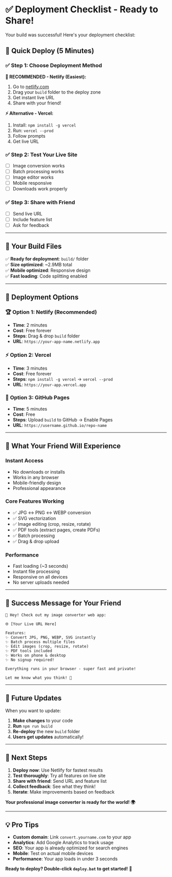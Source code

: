 # ✅ Deployment Checklist - Ready to Share!

Your build was successful! Here's your deployment checklist:

## 🎯 **Quick Deploy (5 Minutes)**

### ✅ **Step 1: Choose Deployment Method**

**🌟 RECOMMENDED - Netlify (Easiest):**
1. Go to [netlify.com](https://netlify.com)
2. Drag your `build` folder to the deploy zone
3. Get instant live URL
4. Share with your friend!

**⚡ Alternative - Vercel:**
1. Install: `npm install -g vercel`
2. Run: `vercel --prod`
3. Follow prompts
4. Get live URL

### ✅ **Step 2: Test Your Live Site**
- [ ] Image conversion works
- [ ] Batch processing works  
- [ ] Image editor works
- [ ] Mobile responsive
- [ ] Downloads work properly

### ✅ **Step 3: Share with Friend**
- [ ] Send live URL
- [ ] Include feature list
- [ ] Ask for feedback

---

## 📁 **Your Build Files**

✅ **Ready for deployment**: `build/` folder  
✅ **Size optimized**: ~2.9MB total  
✅ **Mobile optimized**: Responsive design  
✅ **Fast loading**: Code splitting enabled  

---

## 🚀 **Deployment Options**

### 🏆 **Option 1: Netlify (Recommended)**
- **Time**: 2 minutes
- **Cost**: Free forever
- **Steps**: Drag & drop `build` folder
- **URL**: `https://your-app-name.netlify.app`

### ⚡ **Option 2: Vercel** 
- **Time**: 3 minutes
- **Cost**: Free forever  
- **Steps**: `npm install -g vercel` → `vercel --prod`
- **URL**: `https://your-app.vercel.app`

### 🔧 **Option 3: GitHub Pages**
- **Time**: 5 minutes
- **Cost**: Free
- **Steps**: Upload `build` to GitHub → Enable Pages
- **URL**: `https://username.github.io/repo-name`

---

## 📱 **What Your Friend Will Experience**

### **Instant Access**
- No downloads or installs
- Works in any browser
- Mobile-friendly design
- Professional appearance

### **Core Features Working**
- ✅ JPG ↔ PNG ↔ WEBP conversion
- ✅ SVG vectorization  
- ✅ Image editing (crop, resize, rotate)
- ✅ PDF tools (extract pages, create PDFs)
- ✅ Batch processing
- ✅ Drag & drop upload

### **Performance**
- Fast loading (~3 seconds)
- Instant file processing
- Responsive on all devices
- No server uploads needed

---

## 🎉 **Success Message for Your Friend**

```
🎨 Hey! Check out my image converter web app:

🌐 [Your Live URL Here]

Features:
✨ Convert JPG, PNG, WEBP, SVG instantly
✨ Batch process multiple files
✨ Edit images (crop, resize, rotate) 
✨ PDF tools included
✨ Works on phone & desktop
✨ No signup required!

Everything runs in your browser - super fast and private!

Let me know what you think! 🚀
```

---

## 🔄 **Future Updates**

When you want to update:

1. **Make changes** to your code
2. **Run** `npm run build` 
3. **Re-deploy** the new `build` folder
4. **Users get updates** automatically!

---

## 🎯 **Next Steps**

1. **Deploy now**: Use Netlify for fastest results
2. **Test thoroughly**: Try all features on live site
3. **Share with friend**: Send URL and feature list
4. **Collect feedback**: See what they think!
5. **Iterate**: Make improvements based on feedback

**Your professional image converter is ready for the world! 🌍**

---

## 💡 **Pro Tips**

- **Custom domain**: Link `convert.yourname.com` to your app
- **Analytics**: Add Google Analytics to track usage
- **SEO**: Your app is already optimized for search engines
- **Mobile**: Test on actual mobile devices
- **Performance**: Your app loads in under 3 seconds

**Ready to deploy? Double-click `deploy.bat` to get started!** 🚀